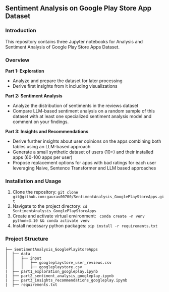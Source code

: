 ## Sentiment Analysis on Google Play Store App Dataset

### Introduction

This repository contains three Jupyter notebooks for Analysis and Sentiment Analysis of Google Play Store Apps Dataset. 

### Overview
**Part 1: Exploration**
* Analyze and prepare the dataset for later processing
* Derive first insights from it including visualizations

**Part 2: Sentiment Analysis**
* Analyze the distribution of sentiments in the reviews dataset
* Compare LLM-based sentiment analysis on a random sample of this dataset with at least one specialized
sentiment analysis model and comment on your findings.

**Part 3: Insights and Recommendations**
* Derive further insights about user opinions on the apps combining both tables using an LLM-based
approach
* Generate a small synthetic dataset of users (10+) and their installed apps (60-100 apps per user)
* Propose replacement options for apps with bad ratings for each user leveraging Naive, Sentence Transformer and LLM based approaches
  
### Installation and Usage

1. Clone the repository: `git clone git@github.com:gaurav00700/SentimentAnalysis_GooglePlayStoreApps.git`
2. Navigate to the project directory: `cd SentimentAnalysis_GooglePlayStoreApps`
3. Create and activate virtual environment: `
conda create -n venv python=3.10 && conda activate venv`
3. Install necessary python packages: `pip install -r requirements.txt`

### Project Structure

```
├── SentimentAnalysis_GooglePlayStoreApps
│  ├── data
│  │   ├── input
│  │   │   ├── googleplaystore_user_reviews.csv
│  │   │   ├── googleplaystore.csv
|  ├── part1_exploration_googleplay.ipynb 
|  ├── part2_sentiment_analysis_googleplay.ipynb
|  ├── part3_insights_recommendations_googleplay.ipynb
|  ├── requirements.txt
```
